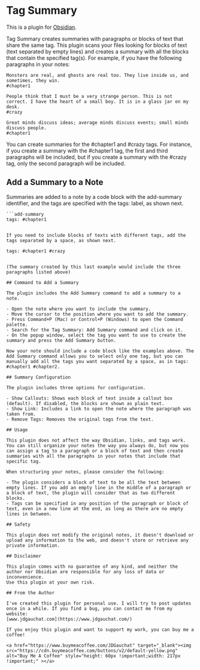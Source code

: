 # Tag Summary

This is a plugin for [Obsidian](https://obsidian.md).

Tag Summary creates summaries with paragraphs or blocks of text that share the same tag. This plugin scans your files looking for blocks of text (text separated by empty lines) and creates a summary with all the blocks that contain the specified tag(s). For example, if you have the following paragraphs in your notes:

```
Monsters are real, and ghosts are real too. They live inside us, and sometimes, they win.
#chapter1
```

```
People think that I must be a very strange person. This is not correct. I have the heart of a small boy. It is in a glass jar on my desk.
#crazy
```

```
Great minds discuss ideas; average minds discuss events; small minds discuss people.
#chapter1
```

You can create summaries for the #chapter1 and #crazy tags. For instance, if you create a summary with the #chapter1 tag, the first and third paragraphs will be included, but if you create a summary with the #crazy tag, only the second paragraph will be included.

## Add a Summary to a Note

Summaries are added to a note by a code block with the add-summary identifier, and the tags are specified with the tags: label, as shown next.

```
```add-summary
tags: #chapter1
```
```

If you need to include blocks of texts with different tags, add the tags separated by a space, as shown next.

```
```add-summary
tags: #chapter1 #crazy
```
```

(The summary created by this last example would include the three paragraphs listed above)

## Command to Add a Summary

The plugin includes the Add Summary command to add a summary to a note.

- Open the note where you want to include the summary.
- Move the cursor to the position where you want to add the summary.
- Press Command+P (Mac) or Control+P (Windows) to open the Command palette. 
- Search for the Tag Summary: Add Summary command and click on it.
- On the popup window, select the tag you want to use to create the summary and press the Add Summary button.

Now your note should include a code block like the examples above. The Add Summary command allows you to select only one tag, but you can manually add all the tags you want separated by a space, as in tags: #chapter1 #chapter2.

## Summary Configuration

The plugin includes three options for configuration.

- Show Callouts: Shows each block of text inside a callout box (default). If disabled, the blocks are shown as plain text.
- Show Link: Includes a link to open the note where the paragraph was taken from.
- Remove Tags: Removes the original tags from the text.

## Usage

This plugin does not affect the way Obsidian, links, and tags work. You can still organize your notes the way you always do, but now you can assign a tag to a paragraph or a block of text and then create summaries with all the paragraphs in your notes that include that specific tag.

When structuring your notes, please consider the following:

- The plugin considers a block of text to be all the text between empty lines. If you add an empty line in the middle of a paragraph or a block of text, the plugin will consider that as two different blocks.
- Tags can be specified in any position of the paragraph or block of text, even in a new line at the end, as long as there are no empty lines in between.

## Safety

This plugin does not modify the original notes, it doesn't download or upload any information to the web, and doesn't store or retrieve any private information.

## Disclaimer

This plugin comes with no guarantee of any kind, and neither the author nor Obsidian are responsible for any loss of data or inconvenience.
Use this plugin at your own risk.

## From the Author

I've created this plugin for personal use. I will try to post updates once in a while. If you find a bug, you can contact me from my website:
[www.jdgauchat.com](https://www.jdgauchat.com/)

If you enjoy this plugin and want to support my work, you can buy me a coffee!

<a href="https://www.buymeacoffee.com/JDGauchat" target="_blank"><img src="https://cdn.buymeacoffee.com/buttons/v2/default-yellow.png" alt="Buy Me A Coffee" style="height: 60px !important;width: 217px !important;" ></a>


